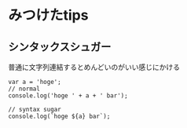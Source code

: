 # みつけたtips

## シンタックスシュガー
普通に文字列連結するとめんどいのがいい感じにかける

```
var a = 'hoge';
// normal
console.log('hoge ' + a + ' bar');

// syntax sugar
console.log(`hoge ${a} bar`);
```